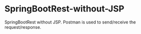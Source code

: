 # SpringBootRest-without-JSP
SpringBootRest without JSP. Postman is used to send/receive the request/response.
